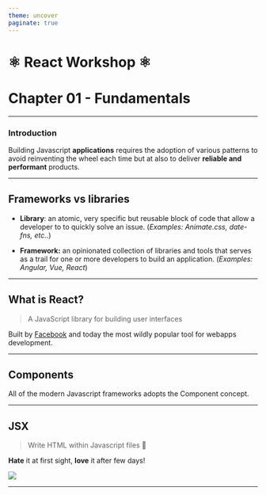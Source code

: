 ```yaml
---
theme: uncover
paginate: true
---
```


# ⚛️ React Workshop ⚛️

# Chapter 01 - Fundamentals

---

### Introduction

Building Javascript **applications** requires the adoption of various patterns to avoid reinventing the wheel each time but at also to deliver **reliable and performant** products.

---

## Frameworks vs libraries

- **Library**: an atomic, very specific but reusable block of code that allow a developer to to quickly solve an issue. (_Examples: Animate.css, date-fns, etc.._)

- **Framework:** an opinionated collection of libraries and tools that serves as a trail for one or more developers to build an application. (_Examples: Angular, Vue, React_)

---

## What is React?

> A JavaScript library for building user interfaces

Built by [Facebook](https://developers.facebook.com/products/) and today the most wildly popular tool for webapps development.

---

## Components

All of the modern Javascript frameworks adopts the Component concept.

---

## JSX

> Write HTML within Javascript files 🤯

**Hate** it at first sight, **love** it after few days!

![](./../../img/jsx.svg)

---

